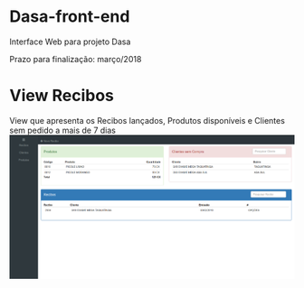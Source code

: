 # Dasa-front-end
Interface Web para projeto Dasa

Prazo para finalização: março/2018

# View Recibos
View que apresenta os Recibos lançados, Produtos disponíveis e Clientes sem pedido a mais de 7 dias
![Tela de Recibos](https://github.com/LHenriqueec/Dasa-front-end/blob/master/src/assets/Tela%20de%20Recibos.png)
